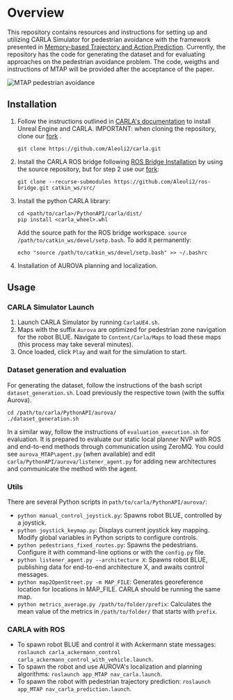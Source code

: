 # Overview

This repository contains resources and instructions for setting up and utilizing CARLA Simulator for pedestrian avoidance with the framework presented in [Memory-based Trajectory and Action Prediction](). Currently, the repository has the code for generating the dataset and for evaluating approaches on the pedestrian avoidance problem. The code, weigths and instructions of MTAP will be provided after the acceptance of the paper.

![MTAP pedestrian avoidance](./media/MTAP_example1_compress.gif)

## Installation

1. Follow the instructions outlined in [CARLA's documentation](https://carla.readthedocs.io/en/latest/build_linux/) to install Unreal Engine and CARLA. IMPORTANT: when cloning the repository, clone our [fork](https://github.com/Aleoli2/carla) . 
    ```
    git clone https://github.com/Aleoli2/carla.git
    ```
2. Install the CARLA ROS bridge following [ROS Bridge Installation](https://carla.readthedocs.io/projects/ros-bridge/en/latest/ros_installation_ros1/) by using the source repository, but for step 2 use our [fork](https://github.com/Aleoli2/ros-bridge):
    ```
    git clone --recurse-submodules https://github.com/Aleoli2/ros-bridge.git catkin_ws/src/
    ```
3. Install the python CARLA library: 
    ```
    cd <path/to/carla>/PythonAPI/carla/dist/
    pip install <carla_wheel>.whl
    ```
    Add the source path for the ROS bridge workspace. `source /path/to/catkin_ws/devel/setp.bash`. To add it permanently:
    ```
    echo "source /path/to/catkin_ws/devel/setp.bash" >> ~/.bashrc
    ```
4. Installation of AUROVA planning and localization. 

## Usage

### CARLA Simulator Launch

1. Launch CARLA Simulator by running `CarlaUE4.sh`.
2. Maps with the suffix `Aurova` are optimized for pedestrian zone navigation for the robot BLUE. Navigate to `Content/Carla/Maps` to load these maps (this process may take several minutes).
3. Once loaded, click `Play` and wait for the simulation to start.

### Dataset generation and evaluation

For generating the dataset, follow the instructions of the bash script `dataset_generation.sh`. Load previously the respective town (with the suffix Aurova).
```
cd /path/to/carla/PythonAPI/aurova/
./dataset_generation.sh
```

In a similar way, follow the instructions of `evaluation_execution.sh` for evaluation. It is prepared to evaluate our static local planner NVP with ROS and end-to-end methods through communication using ZeroMQ. You could see `aurova_MTAP\agent.py` (when available) and edit `carla/PythonAPI/aurova/listener_agent.py` for adding new architectures and communicate the method with the agent.


### Utils

There are several Python scripts in  `path/to/carla/PythonAPI/aurova/`:

- `python manual_control_joystick.py`: Spawns robot BLUE, controlled by a joystick.
- `python joystick_keymap.py`: Displays current joystick key mapping. Modify global variables in Python scripts to configure controls.
- `python pedestrians_fixed_routes.py`: Spawns the pedestrians. Configure it with command-line options or with the `config.py` file.
- `python listener_agent.py --architecture X`: Spawns robot BLUE, publishing data for end-to-end architecture X, and awaits control messages.
- `python map2OpenStreet.py -m MAP_FILE`: Generates georeference location for locations in MAP_FILE. CARLA should be running the same map.
- `python metrics_average.py /path/to/folder/prefix`: Calculates the mean value of the metrics in `/path/to/folder/` that starts with `prefix`.

### CARLA with ROS
- To spawn robot BLUE and control it with Ackermann state messages: `roslaunch carla_ackermann_control carla_ackermann_control_with_vehicle.launch`.
- To spawn the robot and use AUROVA's localization and planning algorithms: `roslaunch app_MTAP nav_carla.launch`.
- To spawn the robot with pedestrian trajectory prediction: `roslaunch app_MTAP nav_carla_prediction.launch`.
